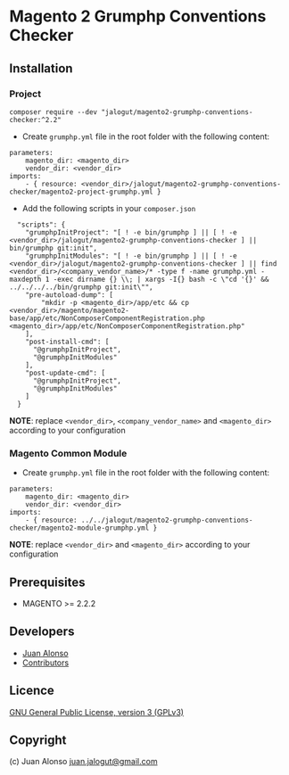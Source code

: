 # Magento 2 Grumphp Conventions Checker

## Installation

### Project

```
composer require --dev "jalogut/magento2-grumphp-conventions-checker:^2.2"
```

* Create `grumphp.yml` file in the root folder with the following content:

```
parameters:
    magento_dir: <magento_dir>
    vendor_dir: <vendor_dir>
imports:
    - { resource: <vendor_dir>/jalogut/magento2-grumphp-conventions-checker/magento2-project-grumphp.yml }
```

* Add the following scripts in your `composer.json`

```
  "scripts": {
    "grumphpInitProject": "[ ! -e bin/grumphp ] || [ ! -e <vendor_dir>/jalogut/magento2-grumphp-conventions-checker ] || bin/grumphp git:init",
    "grumphpInitModules": "[ ! -e bin/grumphp ] || [ ! -e <vendor_dir>/jalogut/magento2-grumphp-conventions-checker ] || find <vendor_dir>/<company_vendor_name>/* -type f -name grumphp.yml -maxdepth 1 -exec dirname {} \\; | xargs -I{} bash -c \"cd '{}' && ../../../../bin/grumphp git:init\"",
    "pre-autoload-dump": [
        "mkdir -p <magento_dir>/app/etc && cp <vendor_dir>/magento/magento2-base/app/etc/NonComposerComponentRegistration.php <magento_dir>/app/etc/NonComposerComponentRegistration.php"
    ],
    "post-install-cmd": [
      "@grumphpInitProject",
      "@grumphpInitModules"
    ],
    "post-update-cmd": [
      "@grumphpInitProject",
      "@grumphpInitModules"
    ]
  }
```

**NOTE**: replace `<vendor_dir>`, `<company_vendor_name>` and `<magento_dir>` according to your configuration

### Magento Common Module

* Create `grumphp.yml` file in the root folder with the following content:

```
parameters:
    magento_dir: <magento_dir>
    vendor_dir: <vendor_dir>
imports:
    - { resource: ../../jalogut/magento2-grumphp-conventions-checker/magento2-module-grumphp.yml }
```

**NOTE**: replace `<vendor_dir>` and `<magento_dir>` according to your configuration

## Prerequisites

- MAGENTO >= 2.2.2

## Developers

* [Juan Alonso](https://github.com/jalogut)
* [Contributors](https://github.com/jalogut/magento2-deployer-plus/graphs/contributors)

Licence
-------
[GNU General Public License, version 3 (GPLv3)](http://opensource.org/licenses/gpl-3.0)

Copyright
---------
(c) Juan Alonso <juan.jalogut@gmail.com>

